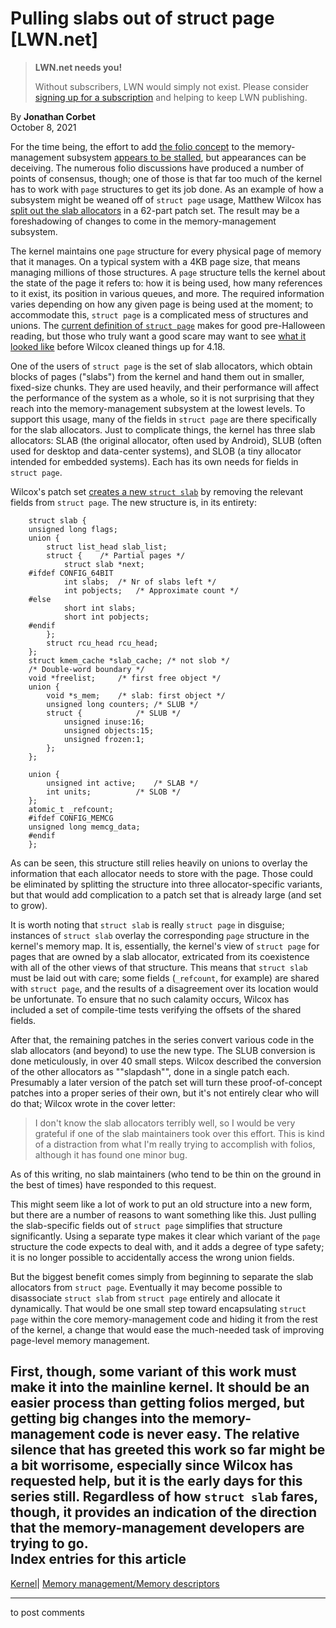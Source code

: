 # Pulling slabs out of struct page [LWN.net]

> **LWN.net needs you!**
> 
> Without subscribers, LWN would simply not exist. Please consider [signing up for a subscription](/Promo/nst-nag2/subscribe) and helping to keep LWN publishing. 

By **Jonathan Corbet**  
October 8, 2021 

For the time being, the effort to add [the folio concept](/Articles/849538/) to the memory-management subsystem [appears to be stalled](/Articles/868598/), but appearances can be deceiving. The numerous folio discussions have produced a number of points of consensus, though; one of those is that far too much of the kernel has to work with `page` structures to get its job done. As an example of how a subsystem might be weaned off of `struct page` usage, Matthew Wilcox has [split out the slab allocators](/ml/linux-mm/20211004134650.4031813-1-willy@infradead.org/) in a 62-part patch set. The result may be a foreshadowing of changes to come in the memory-management subsystem. 

The kernel maintains one `page` structure for every physical page of memory that it manages. On a typical system with a 4KB page size, that means managing millions of those structures. A `page` structure tells the kernel about the state of the page it refers to: how it is being used, how many references to it exist, its position in various queues, and more. The required information varies depending on how any given page is being used at the moment; to accommodate this, `struct page` is a complicated mess of structures and unions. The [current definition of `struct page`](https://elixir.bootlin.com/linux/v5.15-rc4/source/include/linux/mm_types.h#L31) makes for good pre-Halloween reading, but those who truly want a good scare may want to see [what it looked like](https://elixir.bootlin.com/linux/v4.17.19/source/include/linux/mm_types.h#L31) before Wilcox cleaned things up for 4.18. 

One of the users of `struct page` is the set of slab allocators, which obtain blocks of pages ("slabs") from the kernel and hand them out in smaller, fixed-size chunks. They are used heavily, and their performance will affect the performance of the system as a whole, so it is not surprising that they reach into the memory-management subsystem at the lowest levels. To support this usage, many of the fields in `struct page` are there specifically for the slab allocators. Just to complicate things, the kernel has three slab allocators: SLAB (the original allocator, often used by Android), SLUB (often used for desktop and data-center systems), and SLOB (a tiny allocator intended for embedded systems). Each has its own needs for fields in `struct page`. 

Wilcox's patch set [creates a new `struct slab`](/ml/linux-mm/20211004134650.4031813-4-willy@infradead.org/) by removing the relevant fields from `struct page`. The new structure is, in its entirety: 
    
    
        struct slab {
    	unsigned long flags;
    	union {
    	    struct list_head slab_list;
    	    struct {	/* Partial pages */
    	        struct slab *next;
        #ifdef CONFIG_64BIT
    	        int slabs;	/* Nr of slabs left */
    	        int pobjects;	/* Approximate count */
        #else
    	        short int slabs;
    	        short int pobjects;
        #endif
    	    };
    	    struct rcu_head rcu_head;
    	};
    	struct kmem_cache *slab_cache; /* not slob */
    	/* Double-word boundary */
    	void *freelist;		/* first free object */
    	union {
    	    void *s_mem;	/* slab: first object */
    	    unsigned long counters;	/* SLUB */
    	    struct {			/* SLUB */
    	        unsigned inuse:16;
    	        unsigned objects:15;
    	        unsigned frozen:1;
    	    };
    	};
    
    	union {
    	    unsigned int active;	/* SLAB */
    	    int units;			/* SLOB */
    	};
    	atomic_t _refcount;
        #ifdef CONFIG_MEMCG
    	unsigned long memcg_data;
        #endif
        };
    

As can be seen, this structure still relies heavily on unions to overlay the information that each allocator needs to store with the page. Those could be eliminated by splitting the structure into three allocator-specific variants, but that would add complication to a patch set that is already large (and set to grow). 

It is worth noting that `struct slab` is really `struct page` in disguise; instances of `struct slab` overlay the corresponding `page` structure in the kernel's memory map. It is, essentially, the kernel's view of `struct page` for pages that are owned by a slab allocator, extricated from its coexistence with all of the other views of that structure. This means that `struct slab` must be laid out with care; some fields (`_refcount`, for example) are shared with `struct page`, and the results of a disagreement over its location would be unfortunate. To ensure that no such calamity occurs, Wilcox has included a set of compile-time tests verifying the offsets of the shared fields. 

After that, the remaining patches in the series convert various code in the slab allocators (and beyond) to use the new type. The SLUB conversion is done meticulously, in over 40 small steps. Wilcox described the conversion of the other allocators as ""slapdash"", done in a single patch each. Presumably a later version of the patch set will turn these proof-of-concept patches into a proper series of their own, but it's not entirely clear who will do that; Wilcox wrote in the cover letter: 

> I don't know the slab allocators terribly well, so I would be very grateful if one of the slab maintainers took over this effort. This is kind of a distraction from what I'm really trying to accomplish with folios, although it has found one minor bug. 

As of this writing, no slab maintainers (who tend to be thin on the ground in the best of times) have responded to this request. 

This might seem like a lot of work to put an old structure into a new form, but there are a number of reasons to want something like this. Just pulling the slab-specific fields out of `struct page` simplifies that structure significantly. Using a separate type makes it clear which variant of the `page` structure the code expects to deal with, and it adds a degree of type safety; it is no longer possible to accidentally access the wrong union fields. 

But the biggest benefit comes simply from beginning to separate the slab allocators from `struct page`. Eventually it may become possible to disassociate `struct slab` from `struct page` entirely and allocate it dynamically. That would be one small step toward encapsulating `struct page` within the core memory-management code and hiding it from the rest of the kernel, a change that would ease the much-needed task of improving page-level memory management. 

First, though, some variant of this work must make it into the mainline kernel. It should be an easier process than getting folios merged, but getting big changes into the memory-management code is never easy. The relative silence that has greeted this work so far might be a bit worrisome, especially since Wilcox has requested help, but it is the early days for this series still. Regardless of how `struct slab` fares, though, it provides an indication of the direction that the memory-management developers are trying to go.  
Index entries for this article  
---  
[Kernel](/Kernel/Index)| [Memory management/Memory descriptors](/Kernel/Index#Memory_management-Memory_descriptors)  
  


* * *

to post comments 
